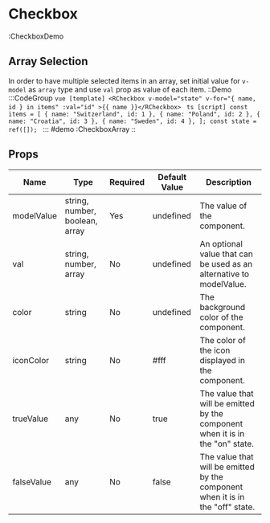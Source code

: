# Checkbox

:CheckboxDemo

## Array Selection
In order to have multiple selected items in an array, set initial value for `v-model` as `array` type and use `val` prop as value of each item.
::Demo
  :::CodeGroup
    ```vue [template]
    <RCheckbox v-model="state" v-for="{ name, id } in items" :val="id" >{{ name }}</RCheckbox>
    ```
    ```ts [script]
    const items = [
      { name: "Switzerland", id: 1 },
      { name: "Poland", id: 2 },
      { name: "Croatia", id: 3 },
      { name: "Sweden", id: 4 },
    ];
    const state = ref([]);
    ```
  :::
#demo
  :CheckboxArray
::


## Props

| Name       | Type                           | Required | Default Value | Description                                                                    |
|------------|--------------------------------|----------|---------------|--------------------------------------------------------------------------------|
| modelValue | string, number, boolean, array | Yes      | undefined     | The value of the component.                                                    |
| val        | string, number, array          | No       | undefined     | An optional value that can be used as an alternative to modelValue.            |
| color      | string                         | No       | undefined     | The background color of the component.                                         |
| iconColor  | string                         | No       | #fff          | The color of the icon displayed in the component.                              |
| trueValue  | any                            | No       | true          | The value that will be emitted by the component when it is in the "on" state.  |
| falseValue | any                            | No       | false         | The value that will be emitted by the component when it is in the "off" state. |